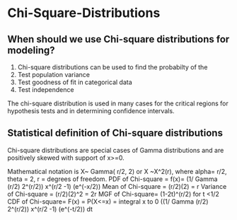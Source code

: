 # Chi-Square-Distributions
## When should we use Chi-square distributions for modeling?
1. Chi-square distributions can be used to find the probabilty of the 
2. Test population variance
3. Test goodness of fit in categorical data
4. Test independence

The chi-square distribution is used in many cases for the critical regions for hypothesis tests and in determining confidence intervals. 

## Statistical definition of Chi-square distributions
Chi-square distributions are special cases of Gamma distributions and are positively skewed with support of x>=0.

Mathematical notation is X~ Gamma( r/2, 2) or X ~X^2(r), where alpha= r/2, theta = 2, r = degrees of freedom.
PDF of Chi-square = f(x)= (1/ Gamma (r/2) 2^(r/2)) x^(r/2 -1) (e^(-x/2))
Mean of Chi-square = (r/2)(2) = r
Variance of Chi-square = (r/2)(2)^2 = 2r
MGF of Chi-square= (1-2t)^(r/2) for t <1/2
CDF of Chi-square= F(x) = P(X<=x) = integral x to 0 ((1/ Gamma (r/2) 2^(r/2)) x^(r/2 -1) (e^(-t/2)) dt

